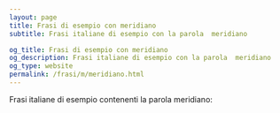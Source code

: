 ```yaml
---
layout: page
title: Frasi di esempio con meridiano 
subtitle: Frasi italiane di esempio con la parola  meridiano

og_title: Frasi di esempio con meridiano 
og_description: Frasi italiane di esempio con la parola  meridiano
og_type: website
permalink: /frasi/m/meridiano.html
---
```


Frasi italiane di esempio contenenti la parola meridiano:



